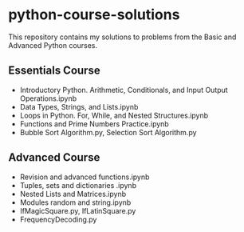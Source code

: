 # python-course-solutions
This repository contains my solutions to problems from the Basic and Advanced Python courses.

## Essentials Course
- Introductory Python. Arithmetic, Conditionals, and Input Output Operations.ipynb
- Data Types, Strings, and Lists.ipynb
- Loops in Python. For, While, and Nested Structures.ipynb
- Functions and Prime Numbers Practice.ipynb
- Bubble Sort Algorithm.py, Selection Sort Algorithm.py

## Advanced Course
- Revision and advanced functions.ipynb
- Tuples, sets and dictionaries .ipynb
- Nested Lists and Matrices.ipynb
- Modules random and string.ipynb
- IfMagicSquare.py, IfLatinSquare.py
- FrequencyDecoding.py
